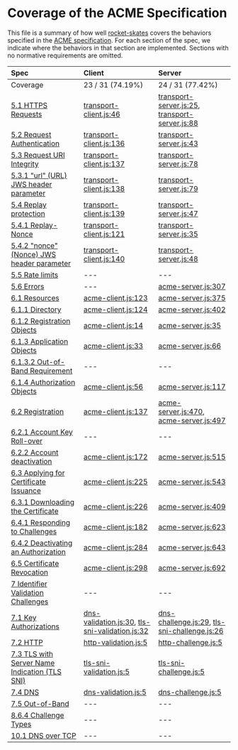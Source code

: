 # Coverage of the ACME Specification

This file is a summary of how well
[rocket-skates](https://github.com/bifurcation/rocket-skates) covers the
behaviors specified in the [ACME
specification](https://ietf-wg-acme.github.io/acme).  For each section of the
spec, we indicate where the behaviors in that section are implemented.  Sections
with no normative requirements are omitted.

| Spec | Client | Server |
|:-----|:-------|:-------|
| Coverage | 23 / 31 (74.19%) | 24 / 31 (77.42%) |
| [5.1 HTTPS Requests](https://github.com/ietf-wg-acme/acme/blob/master/draft-ietf-acme-acme.md#https-requests) | [transport-client.js:46](https://github.com/bifurcation/rocket-skates/tree/master/lib/client/transport-client.js#L46) | [transport-server.js:25](https://github.com/bifurcation/rocket-skates/tree/master/lib/server/transport-server.js#L25), [transport-server.js:88](https://github.com/bifurcation/rocket-skates/tree/master/lib/server/transport-server.js#L88) |
| [5.2 Request Authentication](https://github.com/ietf-wg-acme/acme/blob/master/draft-ietf-acme-acme.md#request-authentication) | [transport-client.js:136](https://github.com/bifurcation/rocket-skates/tree/master/lib/client/transport-client.js#L136) | [transport-server.js:43](https://github.com/bifurcation/rocket-skates/tree/master/lib/server/transport-server.js#L43) |
| [5.3 Request URI Integrity](https://github.com/ietf-wg-acme/acme/blob/master/draft-ietf-acme-acme.md#request-uri-integrity) | [transport-client.js:137](https://github.com/bifurcation/rocket-skates/tree/master/lib/client/transport-client.js#L137) | [transport-server.js:78](https://github.com/bifurcation/rocket-skates/tree/master/lib/server/transport-server.js#L78) |
| [5.3.1 "url" (URL) JWS header parameter](https://github.com/ietf-wg-acme/acme/blob/master/draft-ietf-acme-acme.md#url-url-jws-header-parameter) | [transport-client.js:138](https://github.com/bifurcation/rocket-skates/tree/master/lib/client/transport-client.js#L138) | [transport-server.js:79](https://github.com/bifurcation/rocket-skates/tree/master/lib/server/transport-server.js#L79) |
| [5.4 Replay protection](https://github.com/ietf-wg-acme/acme/blob/master/draft-ietf-acme-acme.md#replay-protection) | [transport-client.js:139](https://github.com/bifurcation/rocket-skates/tree/master/lib/client/transport-client.js#L139) | [transport-server.js:47](https://github.com/bifurcation/rocket-skates/tree/master/lib/server/transport-server.js#L47) |
| [5.4.1 Replay-Nonce](https://github.com/ietf-wg-acme/acme/blob/master/draft-ietf-acme-acme.md#replay-nonce) | [transport-client.js:121](https://github.com/bifurcation/rocket-skates/tree/master/lib/client/transport-client.js#L121) | [transport-server.js:35](https://github.com/bifurcation/rocket-skates/tree/master/lib/server/transport-server.js#L35) |
| [5.4.2 "nonce" (Nonce) JWS header parameter](https://github.com/ietf-wg-acme/acme/blob/master/draft-ietf-acme-acme.md#nonce-nonce-jws-header-parameter) | [transport-client.js:140](https://github.com/bifurcation/rocket-skates/tree/master/lib/client/transport-client.js#L140) | [transport-server.js:48](https://github.com/bifurcation/rocket-skates/tree/master/lib/server/transport-server.js#L48) |
| [5.5 Rate limits](https://github.com/ietf-wg-acme/acme/blob/master/draft-ietf-acme-acme.md#rate-limits) | --- | --- |
| [5.6 Errors](https://github.com/ietf-wg-acme/acme/blob/master/draft-ietf-acme-acme.md#errors) | --- | [acme-server.js:307](https://github.com/bifurcation/rocket-skates/tree/master/lib/server/acme-server.js#L307) |
| [6.1 Resources](https://github.com/ietf-wg-acme/acme/blob/master/draft-ietf-acme-acme.md#resources) | [acme-client.js:123](https://github.com/bifurcation/rocket-skates/tree/master/lib/client/acme-client.js#L123) | [acme-server.js:375](https://github.com/bifurcation/rocket-skates/tree/master/lib/server/acme-server.js#L375) |
| [6.1.1 Directory](https://github.com/ietf-wg-acme/acme/blob/master/draft-ietf-acme-acme.md#directory) | [acme-client.js:124](https://github.com/bifurcation/rocket-skates/tree/master/lib/client/acme-client.js#L124) | [acme-server.js:402](https://github.com/bifurcation/rocket-skates/tree/master/lib/server/acme-server.js#L402) |
| [6.1.2 Registration Objects](https://github.com/ietf-wg-acme/acme/blob/master/draft-ietf-acme-acme.md#registration-objects) | [acme-client.js:14](https://github.com/bifurcation/rocket-skates/tree/master/lib/client/acme-client.js#L14) | [acme-server.js:35](https://github.com/bifurcation/rocket-skates/tree/master/lib/server/acme-server.js#L35) |
| [6.1.3 Application Objects](https://github.com/ietf-wg-acme/acme/blob/master/draft-ietf-acme-acme.md#application-objects) | [acme-client.js:33](https://github.com/bifurcation/rocket-skates/tree/master/lib/client/acme-client.js#L33) | [acme-server.js:66](https://github.com/bifurcation/rocket-skates/tree/master/lib/server/acme-server.js#L66) |
| [6.1.3.2 Out-of-Band Requirement](https://github.com/ietf-wg-acme/acme/blob/master/draft-ietf-acme-acme.md#out-of-band-requirement) | --- | --- |
| [6.1.4 Authorization Objects](https://github.com/ietf-wg-acme/acme/blob/master/draft-ietf-acme-acme.md#authorization-objects) | [acme-client.js:56](https://github.com/bifurcation/rocket-skates/tree/master/lib/client/acme-client.js#L56) | [acme-server.js:117](https://github.com/bifurcation/rocket-skates/tree/master/lib/server/acme-server.js#L117) |
| [6.2 Registration](https://github.com/ietf-wg-acme/acme/blob/master/draft-ietf-acme-acme.md#registration) | [acme-client.js:137](https://github.com/bifurcation/rocket-skates/tree/master/lib/client/acme-client.js#L137) | [acme-server.js:470](https://github.com/bifurcation/rocket-skates/tree/master/lib/server/acme-server.js#L470), [acme-server.js:497](https://github.com/bifurcation/rocket-skates/tree/master/lib/server/acme-server.js#L497) |
| [6.2.1 Account Key Roll-over](https://github.com/ietf-wg-acme/acme/blob/master/draft-ietf-acme-acme.md#account-key-roll-over) | --- | --- |
| [6.2.2 Account deactivation](https://github.com/ietf-wg-acme/acme/blob/master/draft-ietf-acme-acme.md#account-deactivation) | [acme-client.js:172](https://github.com/bifurcation/rocket-skates/tree/master/lib/client/acme-client.js#L172) | [acme-server.js:515](https://github.com/bifurcation/rocket-skates/tree/master/lib/server/acme-server.js#L515) |
| [6.3 Applying for Certificate Issuance](https://github.com/ietf-wg-acme/acme/blob/master/draft-ietf-acme-acme.md#applying-for-certificate-issuance) | [acme-client.js:225](https://github.com/bifurcation/rocket-skates/tree/master/lib/client/acme-client.js#L225) | [acme-server.js:543](https://github.com/bifurcation/rocket-skates/tree/master/lib/server/acme-server.js#L543) |
| [6.3.1 Downloading the Certificate](https://github.com/ietf-wg-acme/acme/blob/master/draft-ietf-acme-acme.md#downloading-the-certificate) | [acme-client.js:226](https://github.com/bifurcation/rocket-skates/tree/master/lib/client/acme-client.js#L226) | [acme-server.js:409](https://github.com/bifurcation/rocket-skates/tree/master/lib/server/acme-server.js#L409) |
| [6.4.1 Responding to Challenges](https://github.com/ietf-wg-acme/acme/blob/master/draft-ietf-acme-acme.md#responding-to-challenges) | [acme-client.js:182](https://github.com/bifurcation/rocket-skates/tree/master/lib/client/acme-client.js#L182) | [acme-server.js:623](https://github.com/bifurcation/rocket-skates/tree/master/lib/server/acme-server.js#L623) |
| [6.4.2 Deactivating an Authorization](https://github.com/ietf-wg-acme/acme/blob/master/draft-ietf-acme-acme.md#deactivating-an-authorization) | [acme-client.js:284](https://github.com/bifurcation/rocket-skates/tree/master/lib/client/acme-client.js#L284) | [acme-server.js:643](https://github.com/bifurcation/rocket-skates/tree/master/lib/server/acme-server.js#L643) |
| [6.5 Certificate Revocation](https://github.com/ietf-wg-acme/acme/blob/master/draft-ietf-acme-acme.md#certificate-revocation) | [acme-client.js:298](https://github.com/bifurcation/rocket-skates/tree/master/lib/client/acme-client.js#L298) | [acme-server.js:692](https://github.com/bifurcation/rocket-skates/tree/master/lib/server/acme-server.js#L692) |
| [7 Identifier Validation Challenges](https://github.com/ietf-wg-acme/acme/blob/master/draft-ietf-acme-acme.md#identifier-validation-challenges) | --- | --- |
| [7.1 Key Authorizations](https://github.com/ietf-wg-acme/acme/blob/master/draft-ietf-acme-acme.md#key-authorizations) | [dns-validation.js:30](https://github.com/bifurcation/rocket-skates/tree/master/lib/client/dns-validation.js#L30), [tls-sni-validation.js:32](https://github.com/bifurcation/rocket-skates/tree/master/lib/client/tls-sni-validation.js#L32) | [dns-challenge.js:29](https://github.com/bifurcation/rocket-skates/tree/master/lib/server/dns-challenge.js#L29), [tls-sni-challenge.js:26](https://github.com/bifurcation/rocket-skates/tree/master/lib/server/tls-sni-challenge.js#L26) |
| [7.2 HTTP](https://github.com/ietf-wg-acme/acme/blob/master/draft-ietf-acme-acme.md#http) | [http-validation.js:5](https://github.com/bifurcation/rocket-skates/tree/master/lib/client/http-validation.js#L5) | [http-challenge.js:5](https://github.com/bifurcation/rocket-skates/tree/master/lib/server/http-challenge.js#L5) |
| [7.3 TLS with Server Name Indication (TLS SNI)](https://github.com/ietf-wg-acme/acme/blob/master/draft-ietf-acme-acme.md#tls-with-server-name-indication-tls-sni) | [tls-sni-validation.js:5](https://github.com/bifurcation/rocket-skates/tree/master/lib/client/tls-sni-validation.js#L5) | [tls-sni-challenge.js:5](https://github.com/bifurcation/rocket-skates/tree/master/lib/server/tls-sni-challenge.js#L5) |
| [7.4 DNS](https://github.com/ietf-wg-acme/acme/blob/master/draft-ietf-acme-acme.md#dns) | [dns-validation.js:5](https://github.com/bifurcation/rocket-skates/tree/master/lib/client/dns-validation.js#L5) | [dns-challenge.js:5](https://github.com/bifurcation/rocket-skates/tree/master/lib/server/dns-challenge.js#L5) |
| [7.5 Out-of-Band](https://github.com/ietf-wg-acme/acme/blob/master/draft-ietf-acme-acme.md#out-of-band) | --- | --- |
| [8.6.4 Challenge Types](https://github.com/ietf-wg-acme/acme/blob/master/draft-ietf-acme-acme.md#challenge-types) | --- | --- |
| [10.1 DNS over TCP](https://github.com/ietf-wg-acme/acme/blob/master/draft-ietf-acme-acme.md#dns-over-tcp) | --- | --- |
